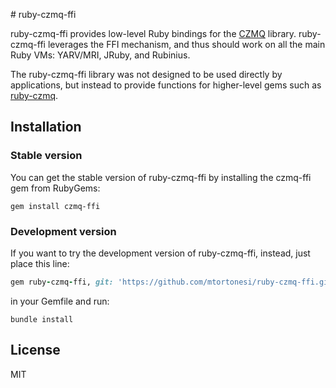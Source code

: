 # ruby-czmq-ffi

ruby-czmq-ffi provides low-level Ruby bindings for the
[CZMQ](http://czmq.zeromq.org/) library. ruby-czmq-ffi leverages the FFI
mechanism, and thus should work on all the main Ruby VMs: YARV/MRI, JRuby, and
Rubinius.

The ruby-czmq-ffi library was not designed to be used directly by applications,
but instead to provide functions for higher-level gems such as
[ruby-czmq](https://github.com/mtortonesi/ruby-czmq).


## Installation

### Stable version

You can get the stable version of ruby-czmq-ffi by installing the czmq-ffi gem from
RubyGems:

    gem install czmq-ffi

### Development version

If you want to try the development version of ruby-czmq-ffi, instead, just place
this line:

```ruby
gem ruby-czmq-ffi, git: 'https://github.com/mtortonesi/ruby-czmq-ffi.git'
```

in your Gemfile and run:

    bundle install


## License

MIT
